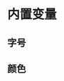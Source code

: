 # 内置变量

## 字号

<template>
  <ul class="content">
    <li style="font-weight: bold; margin-bottom: 10px;">
      <span>说明</span>
      <span>值</span>
      <span>变量</span>
      <span>操作</span>
    </li>
    <li style="font-size: 12px">
      <span>辅助文字</span>
      <span>12px</span>
      <span>$font-size-sm</span>
      <a v-copy="'$font-size-sm'">复制</a>
    </li>
    <li style="font-size: 14px">
      <span>正文</span>
      <span>14px</span>
      <span>$font-size-base</span>
      <a v-copy="'$font-size-base'">复制</a>
    </li>
    <li style="font-size: 16px">
      <span>大号文字</span>
      <span>16px</span>
      <span>$font-size-lg</span>
      <a v-copy="'$font-size-lg'">复制</a>
    </li>
    <li><br /></li>
    <li style="font-size: 26px">
      <span>标题 H1</span>
      <span>26px</span>
      <span>$heading-1-size</span>
      <a v-copy="'$heading-1-size'">复制</a>
    </li>
    <li style="font-size: 24px">
      <span>标题 H2</span>
      <span>24px</span>
      <span>$heading-2-size</span>
      <a v-copy="'$heading-2-size'">复制</a>
    </li>
    <li style="font-size: 22px">
      <span>标题 H3</span>
      <span>22px</span>
      <span>$heading-3-size</span>
      <a v-copy="'$heading-3-size'">复制</a>
    </li>
    <li style="font-size: 20px">
      <span>标题 H4</span>
      <span>20px</span>
      <span>$heading-4-size</span>
      <a v-copy="'$heading-4-size'">复制</a>
    </li>
    <li style="font-size: 18px">
      <span>标题 H5</span>
      <span>18px</span>
      <span>$heading-5-size</span>
      <a v-copy="'$heading-5-size'">复制</a>
    </li>
    <li style="font-size: 16px">
      <span>标题 H6</span>
      <span>16px</span>
      <span>$heading-6-size</span>
      <a v-copy="'$heading-6-size'">复制</a>
    </li>
    <li><br /></li>
    <li>
      <span>行高</span>
      <span>2</span>
      <span>$line-height-base</span>
      <a v-copy="'$line-height-base'">复制</a>
    </li>
    <li>
      <span>字间距</span>
      <span>2</span>
      <span>$letter-space-base</span>
      <a v-copy="'$letter-space-base'">复制</a>
    </li>
    <li>
      <span>默认字体</span>
      <span>Microsoft YaHei,PingFang SC</span>
      <span>$font-family-base</span>
      <a v-copy="'$font-family-base'">复制</a>
    </li>
  </ul>
</template>

## 颜色

<template>
  <ul class="content">
    <li style="font-weight: bold; margin-bottom: 10px;">
      <span>说明</span>
      <span>值</span>
      <span>变量</span>
      <span>操作</span>
    </li>
    <li>
      <span style="color: #1BA2FF">主色调</span>
      <span>#1BA2FF</span>
      <span>$primary-color</span>
      <a v-copy="'$primary-color'">复制</a>
    </li>
    <li>
      <span style="color: #24CBB2">成功</span>
      <span>#24CBB2</span>
      <span>$success-color</span>
      <a v-copy="'$success-color'">复制</a>
    </li>
    <li>
      <span style="color: #DF0140">失败</span>
      <span>#DF0140</span>
      <span>$error-color</span>
      <a v-copy="'$error-color'">复制</a>
    </li>
    <li>
      <span style="color: #FAE053">警告</span>
      <span>#FAE053</span>
      <span>$warning-color</span>
      <a v-copy="'$warning-color'">复制</a>
    </li>
    <li>
      <span style="color: #051724">正文</span>
      <span>#051724</span>
      <span>$text-color</span>
      <a v-copy="'$text-color'">复制</a>
    </li>
    <li>
      <span style="color: #051724">标题</span>
      <span>$text-color</span>
      <span>$title-color</span>
      <a v-copy="'$title-color'">复制</a>
    </li>
    <li>
      <span style="color: #CDD0D3">注释</span>
      <span>#CDD0D3</span>
      <span>$notes-color</span>
      <a v-copy="'$notes-color'">复制</a>
    </li>
    <li>
      <span style="color: #1BA2FF">数字</span>
      <span>#1BA2FF</span>
      <span>$number-color</span>
      <a v-copy="'$number-color'">复制</a>
    </li>
  </ul>
</template>

<script>
import MCopy from 'm-copy';

export default {
  directives: {
    copy: MCopy.directive,
  },
}
</script>

<style>
  .content li{
    display: flex;
    justify-content: space-between;
    align-items: center;
    line-height: 2;
    font-size: 14px;
  }
  .content li span:nth-child(1){
    width: 150px
  }
  .content li span:nth-child(2){
    width: 220px
  }
  .content li span:nth-child(3){
    flex: 1;
  }
  .content li a{
    font-size: 12px;
    cursor: pointer;
  }
</style>
